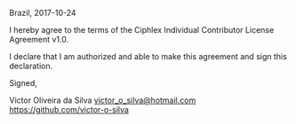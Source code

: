 Brazil, 2017-10-24

I hereby agree to the terms of the Ciphlex Individual Contributor License
Agreement v1.0.

I declare that I am authorized and able to make this agreement and sign this
declaration.

Signed,

Victor Oliveira da Silva victor_o_silva@hotmail.com https://github.com/victor-o-silva